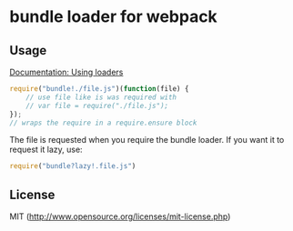 # bundle loader for webpack

## Usage

[Documentation: Using loaders](http://webpack.github.io/docs/using-loaders.html)

``` javascript
require("bundle!./file.js")(function(file) {
	// use file like is was required with
	// var file = require("./file.js");
});
// wraps the require in a require.ensure block
```

The file is requested when you require the bundle loader. If you want it to request it lazy, use:

``` javascript
require("bundle?lazy!.file.js")
```

## License

MIT (http://www.opensource.org/licenses/mit-license.php)
